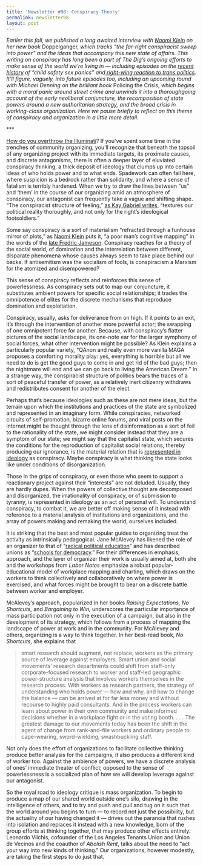 ```yaml
---
title: 'Newsletter #98: Conspiracy Theory'
permalink: newsletter98
layout: post
---
```


*Earlier this fall, we published a long awaited interview with [Naomi Klein](https://thedigradio.com/podcast/down-the-rabbit-hole-w-naomi-klein/) on her new book* Doppelganger, *which tracks “the far-right conspiracist sweep into power” and the ideas that accompany this new state of affairs. This writing on conspiracy has long been a part of *The Dig*’s ongoing efforts to make sense of the world we’re living in — including episodes on the [recent history](https://thedigradio.com/podcast/child-safety-sex-panics-with-paul-renfro/?query=panic) of “child safety sex panics” and[ right-wing reaction to trans politics](https://thedigradio.com/podcast/trans-children-w-jules-gill-peterson/?query=child). It’ll figure, vaguely, into future episodes too, including an upcoming round with Michael Denning on the brilliant book* Policing the Crisis, *which begins with a moral panic around street crime and unwinds it into a thoroughgoing account of the early neoliberal conjuncture, the recomposition of state powers around a new authoritarian strategy, and the broad crisis in working-class organization. Here we pause briefly to reflect on this theme of conspiracy and organization in a little more detail.*

\*\*\* 

[How do you overthrow the Illuminati](https://libcom.org/article/how-overthrow-illuminati)? If you’ve spent some time in the trenches of community organizing, you’ll recognize that beneath the topsoil of any organizing project with its immediate targets, its proximate causes, and discrete antagonisms, there is often a deeper layer of eluviated conspiracy thinking, a thick deposit of ideology that clumps up into certain ideas of who holds power and to what ends. Spadework can often fail here, where suspicion is a bedrock rather than solidarity, and where a sense of fatalism is terribly hardened. When we try to draw the lines between “us” and ‘them’ in the course of our organizing amid an atmosphere of conspiracy, our antagonist can frequently take a vague and shifting shape. “The conspiracist structure of feeling,” [as Kay Gabriel writes](https://www.nplusonemag.com/issue-47/politics/inventing-the-crisis/), “textures our political reality thoroughly, and not only for the right’s ideological footsoldiers.”

Some say conspiracy is a sort of materialism “refracted through a funhouse mirror of plots,” as [Naomi Klein](https://thedigradio.com/podcast/down-the-rabbit-hole-w-naomi-klein/) puts it, “a poor man’s cognitive mapping” in the words of the [late Fredric Jameson](https://www.rainer-rilling.de/gs-villa07-Dateien/JamesonF86a_CognitiveMapping.pdf). Conspiracy reaches for a theory of the social world, of domination and the interrelation between different, disparate phenomena whose causes always seem to take place behind our backs. If antisemitism was the socialism of fools, is conspiracism a Marxism for the atomized and disempowered?

This sense of conspiracy reflects and reinforces this sense of powerlessness. As conspiracy sets out to map our conjuncture, it substitutes ambient powers for specific social relationships; it trades the omnipotence of elites for the discrete mechanisms that reproduce domination and exploitation. 

Conspiracy, usually, asks for deliverance from on high. If it points to an exit, it’s through the intervention of another more powerful actor; the swapping of one omnipotent force for another. Because, with conspiracy’s flatter pictures of the social landscape, its one-note ear for the larger symphony of social forces, what other intervention might be possible? As Klein explains a particularly popular variety, “QAnon and really even more vanilla MAGA proposes a comforting morality play: yes, everything is horrible but all we need to do is get the good guys to come in and get rid of the bad guys; then the nightmare will end and we can go back to living the American Dream.” In a strange way, the conspiracist structure of politics bears the traces of a sort of peaceful transfer of power, as a relatively inert citizenry withdraws and redistributes consent for another of the elect. 

Perhaps that’s because ideologies such as these are not mere ideas, but the terrain upon which the institutions and practices of the state are symbolized and represented in an imaginary form. While conspiracies, networked circuits of self-promotion, bizarre online forums, and viral posts on the internet might be thought through the lens of disinformation as a sort of foil to the rationality of the state, we might consider instead that they are a symptom of our state; we might say that the capitalist state, which secures the conditions for the reproduction of capitalist social relations, thereby producing our ignorance, is the material relation that is [represented in ideology](https://www.marxists.org/reference/archive/althusser/1970/ideology.htm) as conspiracy. Maybe conspiracy is what thinking the state looks like under conditions of disorganization.

Those in the grips of conspiracy, or even those who seem to support a reactionary project against their “interests” are not deluded. Usually, they are hardly dupes. When the powers of collective thought are decomposed and disorganized, the irrationality of conspiracy, or of submission to tyranny, is represented in ideology as an act of personal will. To understand conspiracy, to combat it, we are better off making sense of it instead with reference to a material analysis of institutions and organizations, and the array of powers making and remaking the world, ourselves included. 

It is striking that the best and most popular guides to organizing treat the activity as intrinsically pedagogical. Jane McAlevey has likened the role of an organizer to that of “[radical political education](https://labornotes.org/blogs/2024/07/organize-teach-fight-jane-mcalevey-1964-2024)” and has described unions as “[schools for democracy](https://janemcalevey.com/book/rules-to-win-by-power-and-participation-in-union-negotiations/).” For their differences in emphasis, approach, and the layer of organizer their work is usually aimed at, both she and the workshops from *Labor Notes* emphasize a robust popular-educational model of workplace mapping and charting, which draws on the workers to think collectively and collaboratively on where power is exercised, and what forces might be brought to bear on a discrete battle between worker and employer. 

McAlevey’s approach, popularized in her books *Raising Expectations, No Shortcuts,* and *Bargaining to Win,* underscores the particular importance of mass participation not only in the execution of a campaign, but also in the development of its strategy, which follows from a process of mapping the landscape of power at work and in the community. For McAlevey and others, organizing is a way to think together. In her best-read book, *No Shortcuts*, she explains that

> smart research should augment, not replace, workers as the primary source of leverage against employers. Smart union and social movements’ research departments could shift from staff-only corporate-focused research to worker and staff-led geographic power-structure analysis that involves workers themselves in the research process. With workers as research partners, the strategy of understanding who holds power — how and why, and how to change the balance — can be arrived at for far less money and without recourse to highly paid consultants. And in the process workers can learn about power in their own community and make informed decisions whether in a workplace fight or in the voting booth. . . . The greatest damage to our movements today has been the shift in the agent of change from rank-and-file workers and ordinary people to cape-wearing, sword-wielding, swashbuckling staff.

Not only does the effort of organizations to facilitate collective thinking produce better analysis for the campaigns, it also produces a different kind of worker too. Against the ambience of powers, we have a discrete analysis of ones’ immediate theater of conflict; opposed to the sense of powerlessness is a socialized plan of how we will develop leverage against our antagonist. 

So the royal road to ideology critique is mass organization. To begin to produce a map of our shared world outside one’s silo, drawing in the intelligence of others, and to try and push and pull and tug on it such that the world around you begins to turn — to record not just the possibility, but the actuality of our having changed it — drives out the paranoia that rushes into isolation and replaces it instead with a new knowledge, born of the group efforts at thinking together, that may produce other effects entirely. Leonardo Vilchis, cofounder of the Los Angeles Tenants Union and Union de Vecinos and the coauthor of *Abolish Rent*, talks about the need to “act your way into new kinds of thinking.” Our organizations, however modestly, are taking the first steps to do just that. 
